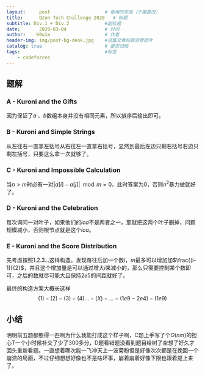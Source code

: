 ```yaml
---
layout:     post   				    # 使用的布局（不需要改）
title:      Ozon Tech Challenge 2020   # 标题 
subtitle: Div.1 + Div.2				#副标题
date:       2020-03-04 				# 时间
author:    K0u1e					# 作者
header-img: img/post-bg-desk.jpg 	#这篇文章标题背景图片
catalog: true 						# 是否归档
tags:								#标签
    - codeforces
---
```


## 题解

### A - Kuroni and the Gifts

因为保证了$a$ 、$b$数组本身并没有相同元素，所以排序后输出即可。

### B - Kuroni and Simple Strings

从左往右一直拿左括号从右往左一直拿右括号，显然到最后左边只剩右括号右边只剩左括号，只要这么拿一次就够了。

### C - Kuroni and Impossible Calculation

当$n>m$时必有一对$|a[i]-a[j]| \mod m=0$，此时答案为0，否则$n^2$暴力做就好了。

### D - Kuroni and the Celebration 

每次询问一对叶子，如果他们的$lca$不是两者之一，那就把这两个叶子删掉，问题规模减小，否则根节点就是这个$lca$。

### E - Kuroni and the Score Distribution

先考虑按照$1.2.3...$这样构造。发现每往后加一个数$i$，$m$最多可以增加加$\frac{(i-1)}{2}$，并且这个增加量是可以通过增大$i$来减小的，那么只需要控制某个数即可，之后的数就尽可能大且保持$2e5$的间距就好了。

最终的构造方案大概长这样
$$
(1)- (2)-(3)-(4)...-(X)-...-(1e9-2e4)-(1e9)
$$

## 小结

明明前五题都憨得一匹啊为什么我能打成这个样子啊，C题上手写了个$O(nm)$的担心T一个小时候补交了少了300多分，D题看错题没看到题目给树了空想了好久才回头重新看题。一直想着哪次能一飞冲天上一波菊粉但是好像次次都是在挽回一个崩溃的局面，不过仔细想想好像也不是啥坏事，崩着崩着好像下限也跟着提上来了。